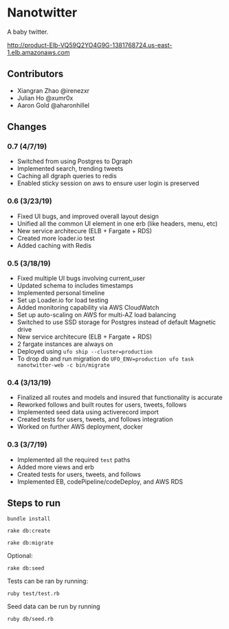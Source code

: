 # Nanotwitter

A baby twitter.

http://product-Elb-VQ59Q2YO4G9G-1381768724.us-east-1.elb.amazonaws.com

## Contributors

- Xiangran Zhao @irenezxr
- Julian Ho @xumr0x
- Aaron Gold @aharonhillel

## Changes


### 0.7 (4/7/19)

- Switched from using Postgres to Dgraph
- Implemented search, trending tweets
- Caching all dgraph queries to redis
- Enabled sticky session on aws to ensure user login is preserved

### 0.6 (3/23/19)

- Fixed UI bugs, and improved overall layout design
- Unified all the common UI element in one erb (like headers, menu, etc)
- New service architecure (ELB + Fargate + RDS)
- Created more loader.io test
- Added caching with Redis

### 0.5 (3/18/19)

- Fixed multiple UI bugs involving current_user
- Updated schema to includes timestamps
- Implemented personal timeline
- Set up Loader.io for load testing
- Added monitoring capability via AWS CloudWatch
- Set up auto-scaling on AWS for multi-AZ load balancing
- Switched to use SSD storage for Postgres instead of default Magnetic drive
- New service architecure (ELB + Fargate + RDS)
- 2 fargate instances are always on
- Deployed using `ufo ship --cluster=production`
- To drop db and run migration do `UFO_ENV=production ufo task nanotwitter-web -c bin/migrate`

### 0.4 (3/13/19)

- Finalized all routes and models and insured that functionality is accurate
- Reworked follows and built routes for users, tweets, follows
- Implemented seed data using activerecord import
- Created tests for users, tweets, and follows integration
- Worked on further AWS deployment, docker

### 0.3 (3/7/19)

- Implemented all the required `test` paths
- Added more views and erb
- Created tests for users, tweets, and follows
- Implemented EB, codePipeline/codeDeploy, and AWS RDS

## Steps to run

```
bundle install

rake db:create

rake db:migrate
```

Optional:

```rake db:seed```

Tests can be ran by running:

```ruby test/test.rb```

Seed data can be run by running

```ruby db/seed.rb```
